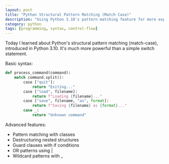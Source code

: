 ```yaml
---
layout: post
title: "Python Structural Pattern Matching (Match Case)"
description: "Using Python 3.10's pattern matching feature for more expressive and powerful switch-case style control flow"
category: python
tags: [programming, syntax, control-flow]
---
```


Today I learned about Python's structural pattern matching (match-case), introduced in Python 3.10. It's much more powerful than a simple switch statement.

Basic syntax:
```python
def process_command(command):
    match command.split():
        case ["quit"]:
            return "Exiting..."
        case ["load", filename]:
            return f"Loading {filename}..."
        case ["save", filename, "as", format]:
            return f"Saving {filename} as {format}..."
        case _:
            return "Unknown command"
```

Advanced features:
- Pattern matching with classes
- Destructuring nested structures
- Guard clauses with if conditions
- OR patterns using |
- Wildcard patterns with _
